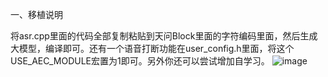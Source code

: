 一、移植说明

将asr.cpp里面的代码全部复制粘贴到天问Block里面的字符编码里面，然后生成大模型，编译即可。还有一个语音打断功能在user_config.h里面，将这个USE_AEC_MODULE宏置为1即可。另外你还可以尝试增加自学习。
![image](https://github.com/user-attachments/assets/7ef11879-cf29-455b-94ae-f59d5900d11b)


